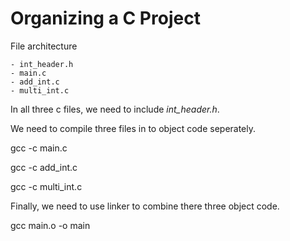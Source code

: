# Organizing a C Project
File architecture
    
    - int_header.h
    - main.c
    - add_int.c
    - multi_int.c

In all three c files, we need to include *int_header.h*. 

We need to compile three files in to object code seperately. 

gcc -c main.c

gcc -c add_int.c

gcc -c multi_int.c

Finally, we need to use linker to combine there three object code. 

gcc main.o -o main